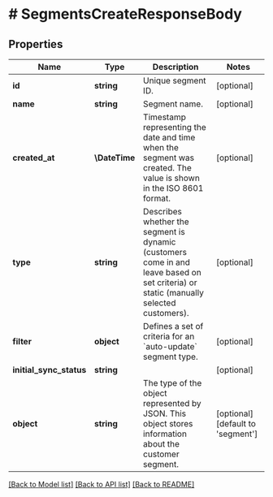 # # SegmentsCreateResponseBody

## Properties

Name | Type | Description | Notes
------------ | ------------- | ------------- | -------------
**id** | **string** | Unique segment ID. | [optional]
**name** | **string** | Segment name. | [optional]
**created_at** | **\DateTime** | Timestamp representing the date and time when the segment was created. The value is shown in the ISO 8601 format. | [optional]
**type** | **string** | Describes whether the segment is dynamic (customers come in and leave based on set criteria) or static (manually selected customers). | [optional]
**filter** | **object** | Defines a set of criteria for an &#x60;auto-update&#x60; segment type. | [optional]
**initial_sync_status** | **string** |  | [optional]
**object** | **string** | The type of the object represented by JSON. This object stores information about the customer segment. | [optional] [default to 'segment']

[[Back to Model list]](../../README.md#models) [[Back to API list]](../../README.md#endpoints) [[Back to README]](../../README.md)
